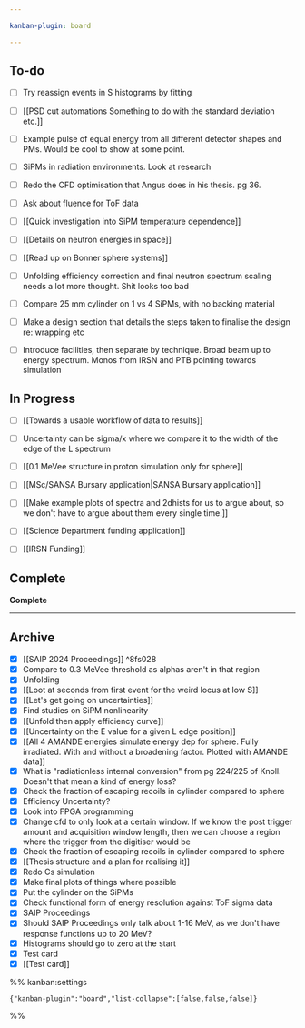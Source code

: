 ```yaml
---

kanban-plugin: board

---
```


## To-do

- [ ] Try reassign events in S histograms by fitting
- [ ] [[PSD cut automations Something to do with the standard deviation etc.]]
- [ ] Example pulse of equal energy from all different detector shapes and PMs. Would be cool to show at some point.
- [ ] SiPMs in radiation environments. Look at research
- [ ] Redo the CFD optimisation that Angus does in his thesis. pg 36.
- [ ] Ask about fluence for ToF data
- [ ] [[Quick investigation into SiPM temperature dependence]]
- [ ] [[Details on neutron energies in space]]
- [ ] [[Read up on Bonner sphere systems]]
- [ ] Unfolding efficiency correction and final neutron spectrum scaling needs a lot more thought. Shit looks too bad
- [ ] Compare 25 mm cylinder on 1 vs 4 SiPMs, with no backing material
- [ ] Make a design section that details the steps taken to finalise the design re: wrapping etc
- [ ] Introduce facilities, then separate by technique. Broad beam up to energy spectrum. Monos from IRSN and PTB pointing towards simulation


## In Progress

- [ ] [[Towards a usable workflow of data to results]]
- [ ] Uncertainty can be sigma/x where we compare it to the width of the edge of the L spectrum
- [ ] [[0.1 MeVee structure in proton simulation only for sphere]]
- [ ] [[MSc/SANSA Bursary application|SANSA Bursary application]]
- [ ] [[Make example plots of spectra and 2dhists for us to argue about, so we don't have to argue about them every single time.]]
- [ ] [[Science Department funding application]]
- [ ] [[IRSN Funding]]


## Complete

**Complete**


***

## Archive

- [x] [[SAIP 2024 Proceedings]] ^8fs028
- [x] Compare to 0.3 MeVee threshold as alphas aren't in that region
- [x] Unfolding
- [x] [[Loot at seconds from first event for the weird locus at low S]]
- [x] [[Let's get going on uncertainties]]
- [x] Find studies on SiPM nonlinearity
- [x] [[Unfold then apply efficiency curve]]
- [x] [[Uncertainty on the E value for a given L edge position]]
- [x] [[All 4 AMANDE energies simulate energy dep for sphere. Fully irradiated. With and without a broadening factor. Plotted with AMANDE data]]
- [x] What is "radiationless internal conversion" from pg 224/225 of Knoll. Doesn't that mean a kind of energy loss?
- [x] Check the fraction of escaping recoils in cylinder compared to sphere
- [x] Efficiency Uncertainty?
- [x] Look into FPGA programming
- [x] Change cfd to only look at a certain window. If we know the post trigger amount and acquisition window length, then we can choose a region where the trigger from the digitiser would be
- [x] Check the fraction of escaping recoils in cylinder compared to sphere
- [x] [[Thesis structure and a plan for realising it]]
- [x] Redo Cs simulation
- [x] Make final plots of things where possible
- [x] Put the cylinder on the SiPMs
- [x] Check functional form of energy resolution against ToF sigma data
- [x] SAIP Proceedings
- [x] Should SAIP Proceedings only talk about 1-16 MeV, as we don't have response functions up to 20 MeV?
- [x] Histograms should go to zero at the start
- [x] Test card
- [x] [[Test card]]

%% kanban:settings
```
{"kanban-plugin":"board","list-collapse":[false,false,false]}
```
%%
